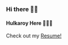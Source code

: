 ### Hi there 👋🏼
#### Hulkaroy Here 👩🏻‍💻

<!--
**hulkaroyJouraboeva/hulkaroyJouraboeva** is a ✨ _special_ ✨ repository because its `README.md` (this file) appears on your GitHub profile.

Here are some ideas to get you started:

- 🔭 I’m currently working on ...
- 🌱 I’m currently learning ...
- 👯 I’m looking to collaborate on ...
- 🤔 I’m looking for help with ...
- 💬 Ask me about ...
- 📫 How to reach me: ...
- 😄 Pronouns: ...
- ⚡ Fun fact: ...
-->

Check out my [Resume!](https://docs.google.com/document/d/1jS7bSvWAEugSPZO3oIaqkw6wijNv21CIgOfsJZec3MI/edit?usp=sharing)
